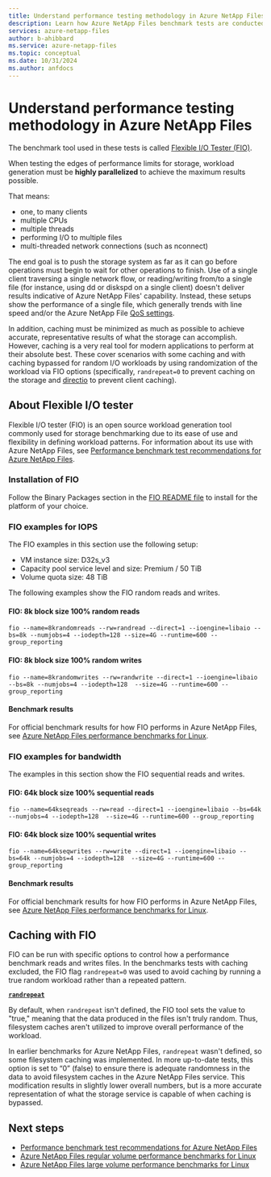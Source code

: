 ```yaml
---
title: Understand performance testing methodology in Azure NetApp Files
description: Learn how Azure NetApp Files benchmark tests are conducted. 
services: azure-netapp-files
author: b-ahibbard
ms.service: azure-netapp-files
ms.topic: conceptual
ms.date: 10/31/2024
ms.author: anfdocs
---
```


# Understand performance testing methodology in Azure NetApp Files

The benchmark tool used in these tests is called [Flexible I/O Tester (FIO)](https://fio.readthedocs.io/en/latest/fio_doc.html).  

When testing the edges of performance limits for storage, workload generation must be **highly parallelized** to achieve the maximum results possible.  

That means: 
- one, to many clients 
- multiple CPUs 
- multiple threads  
- performing I/O to multiple files  
- multi-threaded network connections (such as nconnect) 

The end goal is to push the storage system as far as it can go before operations must begin to wait for other operations to finish. Use of a single client traversing a single network flow, or reading/writing from/to a single file (for instance, using dd or diskspd on a single client) doesn't deliver results indicative of Azure NetApp Files' capability. Instead, these setups show the performance of a single file, which generally trends with line speed and/or the Azure NetApp File [QoS settings](azure-netapp-files-understand-storage-hierarchy.md#qos_types). 

In addition, caching must be minimized as much as possible to achieve accurate, representative results of what the storage can accomplish. However, caching is a very real tool for modern applications to perform at their absolute best. These cover scenarios with some caching and with caching bypassed for random I/O workloads by using randomization of the workload via FIO options (specifically, `randrepeat=0` to prevent caching on the storage and [directio](performance-linux-direct-io.md) to prevent client caching). 

## About Flexible I/O tester 

Flexible I/O tester (FIO) is an open source workload generation tool commonly used for storage benchmarking due to its ease of use and flexibility in defining workload patterns. For information about its use with Azure NetApp Files, see [Performance benchmark test recommendations for Azure NetApp Files](azure-netapp-files-performance-metrics-volumes.md).

### Installation of FIO

Follow the Binary Packages section in the [FIO README file](https://github.com/axboe/fio#readme) to install for the platform of your choice.

### FIO examples for IOPS 

The FIO examples in this section use the following setup:
* VM instance size: D32s_v3
* Capacity pool service level and size: Premium / 50 TiB
* Volume quota size: 48 TiB

The following examples show the FIO random reads and writes.

#### FIO: 8k block size 100% random reads

`fio --name=8krandomreads --rw=randread --direct=1 --ioengine=libaio --bs=8k --numjobs=4 --iodepth=128 --size=4G --runtime=600 --group_reporting`

#### FIO: 8k block size 100% random writes

`fio --name=8krandomwrites --rw=randwrite --direct=1 --ioengine=libaio --bs=8k --numjobs=4 --iodepth=128  --size=4G --runtime=600 --group_reporting`

#### Benchmark results

For official benchmark results for how FIO performs in Azure NetApp Files, see [Azure NetApp Files performance benchmarks for Linux](performance-benchmarks-linux.md).

### FIO examples for bandwidth

The examples in this section show the FIO sequential reads and writes.

#### FIO: 64k block size 100% sequential reads

`fio --name=64kseqreads --rw=read --direct=1 --ioengine=libaio --bs=64k --numjobs=4 --iodepth=128  --size=4G --runtime=600 --group_reporting`

#### FIO: 64k block size 100% sequential writes

`fio --name=64kseqwrites --rw=write --direct=1 --ioengine=libaio --bs=64k --numjobs=4 --iodepth=128  --size=4G --runtime=600 --group_reporting`

#### Benchmark results

For official benchmark results for how FIO performs in Azure NetApp Files, see [Azure NetApp Files performance benchmarks for Linux](performance-benchmarks-linux.md).

## Caching with FIO 

FIO can be run with specific options to control how a performance benchmark reads and writes files. In the benchmarks tests with caching excluded, the FIO flag `randrepeat=0` was used to avoid caching by running a true random workload rather than a repeated pattern. 

**[`randrepeat`](https://fio.readthedocs.io/latest/fio_doc.html#cmdoption-arg-randrepeat)**

By default, when `randrepeat` isn't defined, the FIO tool sets the value to "true," meaning that the data produced in the files isn't truly random. Thus, filesystem caches aren't utilized to improve overall performance of the workload.  

In earlier benchmarks for Azure NetApp Files, `randrepeat` wasn't defined, so some filesystem caching was implemented. In more up-to-date tests, this option is set to “0” (false) to ensure there is adequate randomness in the data to avoid filesystem caches in the Azure NetApp Files service. This modification results in slightly lower overall numbers, but is a more accurate representation of what the storage service is capable of when caching is bypassed. 

## Next steps 

* [Performance benchmark test recommendations for Azure NetApp Files](azure-netapp-files-performance-metrics-volumes.md)
* [Azure NetApp Files regular volume performance benchmarks for Linux](performance-benchmarks-linux.md)
* [Azure NetApp Files large volume performance benchmarks for Linux](performance-large-volumes-linux.md)

